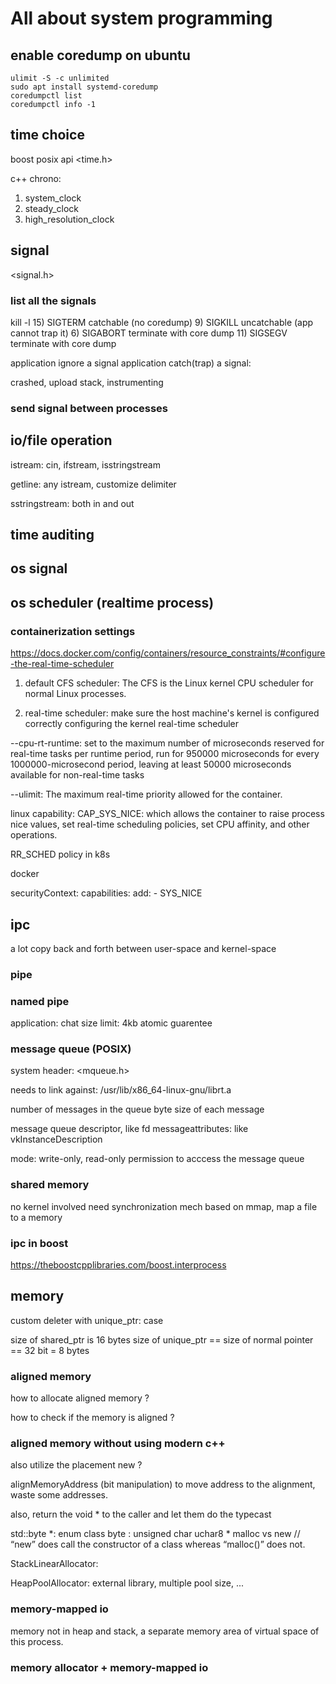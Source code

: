 # All about system programming

## enable coredump on ubuntu
```shell
ulimit -S -c unlimited
sudo apt install systemd-coredump
coredumpctl list
coredumpctl info -1
```

## time choice
boost
posix api
<time.h>

c++ chrono:
1. system_clock
2. steady_clock
3. high_resolution_clock

## signal
<signal.h>
### list all the signals

kill -l 
15) SIGTERM   catchable (no coredump)
9) SIGKILL     uncatchable (app cannot trap it)
6) SIGABORT   terminate with core dump
11) SIGSEGV   terminate with core dump



application ignore a signal
application catch(trap) a signal: 

crashed, upload stack, instrumenting

### send signal between processes



## io/file operation
istream: cin, ifstream, isstringstream

getline: any istream, customize delimiter

sstringstream: both in and out

## time auditing

## os signal

## os scheduler (realtime process)

### containerization settings
https://docs.docker.com/config/containers/resource_constraints/#configure-the-real-time-scheduler

1. default CFS scheduler:
The CFS is the Linux kernel CPU scheduler for normal Linux processes.

2. real-time scheduler: make sure the host machine's kernel is configured correctly 
configuring the kernel real-time scheduler



--cpu-rt-runtime: set to the maximum number of microseconds reserved for real-time tasks per runtime period, run for 950000 microseconds for every 1000000-microsecond period, leaving at least 50000 microseconds available for non-real-time tasks

--ulimit: The maximum real-time priority allowed for the container.

linux capability:
CAP_SYS_NICE: which allows the container to raise process nice values, set real-time scheduling policies, set CPU affinity, and other operations.

RR_SCHED policy in k8s

docker

securityContext:
      capabilities:
        add:
        - SYS_NICE



## ipc
a lot copy back and forth between user-space and kernel-space

### pipe
### named pipe
application: chat
size limit: 4kb atomic guarentee

### message queue (POSIX)
system header: <mqueue.h>

needs to link against: /usr/lib/x86_64-linux-gnu/librt.a

number of messages in the queue
byte size of each message

message queue descriptor, like fd
messageattributes: like vkInstanceDescription

mode: write-only, read-only
permission to acccess the message queue

### shared memory
no kernel involved
need synchronization mech
based on mmap, map a file to a memory

### ipc in boost
https://theboostcpplibraries.com/boost.interprocess

## memory

custom deleter with unique_ptr: case

size of shared_ptr is 16 bytes
size of unique_ptr == size of normal pointer == 32 bit = 8 bytes

### aligned memory

how to allocate aligned memory ? 
 
how to check if the memory is aligned ? 

### aligned memory without using modern c++ 
also utilize the placement new ? 

alignMemoryAddress (bit manipulation) to move address to the alignment, waste some addresses.

also, return the void * to the caller and let them do the typecast


std::byte *: enum class byte : unsigned char
uchar8 *
malloc vs new
// “new” does call the constructor of a class whereas “malloc()” does not.


StackLinearAllocator: 

HeapPoolAllocator: external library, multiple pool size, ...

### memory-mapped io
memory not in heap and stack, a separate memory area of virtual space of this process. 


### memory allocator + memory-mapped io